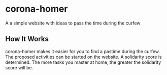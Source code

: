 # corona-homer

A a simple website with ideas to pass the time during the curfew

## How It Works

corona-homer makes it easier for you to find a pastime during the curfew.
The proposed activities can be started on the website.
A solidarity score is determined.
The more tasks you master at home, the greater the solidarity score will be.


